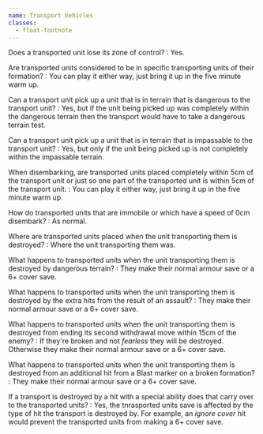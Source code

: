 ```yaml
---
name: Transport Vehicles
classes:
  - float-footnote
---
```

Does a transported unit lose its zone of control?
: Yes.

Are transported units considered to be in specific transporting units of their formation?
: You can play it either way, just bring it up in the five minute warm up.

Can a transport unit pick up a unit that is in terrain that is dangerous to the transport unit?
: Yes, but if the unit being picked up was completely within the dangerous terrain then the transport would have to take a dangerous terrain test.

Can a transport unit pick up a unit that is in terrain that is impassable to the transport unit?
: Yes, but only if the unit being picked up is not completely within the impassable terrain.

When disembarking, are transported units placed completely within 5cm of the transport unit or just so one part of the transported unit is within 5cm of the transport unit.
: You can play it either way, just bring it up in the five minute warm up.

How do transported units that are immobile or which have a speed of 0cm disembark?
: As normal.

Where are transported units placed when the unit transporting them is destroyed?
: Where the unit transporting them was.

What happens to transported units when the unit transporting them is destroyed by dangerous terrain?
: They make their normal armour save or a 6+ cover save.

What happens to transported units when the unit transporting them is destroyed by the extra hits from the result of an assault?
: They make their normal armour save or a 6+ cover save.

What happens to transported units when the unit transporting them is destroyed from ending its second withdrawal move within 15cm of the enemy?
: If they're broken and not _fearless_ they will be destroyed. Otherwise they make their normal armour save or a 6+ cover save.

What happens to transported units when the unit transporting them is destroyed from an additional hit from a Blast marker on a broken formation?
: They make their normal armour save or a 6+ cover save.

If a transport is destroyed by a hit with a special ability does that carry over to the transported units?
: Yes, the tnrasported units save is affected by the type of hit the transport is destroyed by. For example, an _ignore cover_ hit would prevent the transported units from making a 6+ cover save.